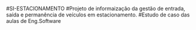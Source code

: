  #SI-ESTACIONAMENTO
 #Projeto de informaização da gestão de entrada, saída e permanência de veículos em estacionamento.
 #Estudo de caso das aulas de Eng.Software

